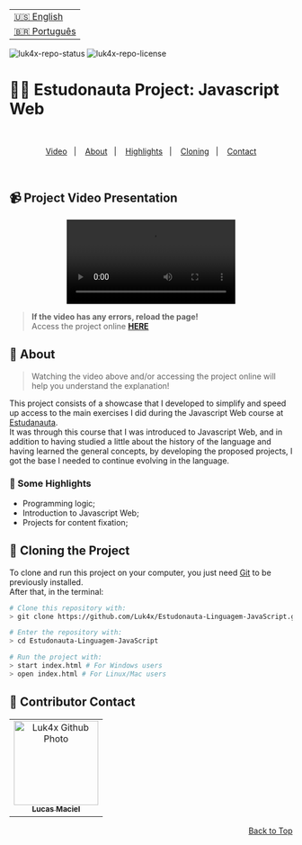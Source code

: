 <table align="right">
  <tr>
    <td>
      <a href="readme-en.md">🇺🇸 English</a>
    </td>
  </tr>
  <tr>
    <td>
      <a href="README.md">🇧🇷 Português</a>
    </td>
  </tr>
</table>

![luk4x-repo-status](https://img.shields.io/badge/Status-Finished-lightgrey?style=for-the-badge&logo=headspace&logoColor=green&color=lightgrey)
![luk4x-repo-license](https://img.shields.io/github/license/Luk4x/Estudonauta-Linguagem-JavaScript?style=for-the-badge&logo=unlicense&logoColor=lightgrey)
# 👨‍🚀 Estudonauta Project: Javascript Web

<br>
<p align="center">
  <a href="#-project-video-presentation">Video</a>&nbsp;&nbsp;&nbsp;|&nbsp;&nbsp;&nbsp;
  <a href="#-about">About</a>&nbsp;&nbsp;&nbsp;|&nbsp;&nbsp;&nbsp;
  <a href="#-some-highlights">Highlights</a>&nbsp;&nbsp;&nbsp;|&nbsp;&nbsp;&nbsp;
  <a href="#-cloning-the-project">Cloning</a>&nbsp;&nbsp;&nbsp;|&nbsp;&nbsp;&nbsp;
  <a href="#-contributor-contact">Contact</a>
</p>
<br>

## 📹 Project Video Presentation
<div align="center">
  <video src="https://user-images.githubusercontent.com/86276393/202055166-14fc409f-da98-44d6-a972-ff19d08d92da.mp4" />
</div>
  
> **If the video has any errors, reload the page!**<br>
> Access the project online **[HERE](https://luk4x.github.io/Estudonauta-Linguagem-JavaScript/)**

## 📝 About

> Watching the video above and/or accessing the project online will help you understand the explanation!

This project consists of a showcase that I developed to simplify and speed up access to the main exercises I did during the Javascript Web course at [Estudanauta](https://estudonauta.com).<br>
It was through this course that I was introduced to Javascript Web, and in addition to having studied a little about the history of the language and having learned the general concepts, by developing the proposed projects, I got the base I needed to continue evolving in the language.

### 📌 Some Highlights

- Programming logic;
- Introduction to Javascript Web;
- Projects for content fixation;

## 📖 Cloning the Project

To clone and run this project on your computer, you just need [Git](https://git-scm.com/) to be previously installed.<br>
After that, in the terminal:

```bash
# Clone this repository with:
> git clone https://github.com/Luk4x/Estudonauta-Linguagem-JavaScript.git

# Enter the repository with:
> cd Estudonauta-Linguagem-JavaScript

# Run the project with:
> start index.html # For Windows users
> open index.html # For Linux/Mac users
```

## 🤝 Contributor Contact

<table>
  <tr>
    <td align="center">
      <a href="https://www.linkedin.com/in/lucasmacielf/">
        <img src="https://avatars.githubusercontent.com/Luk4x" width="150px;" alt="Luk4x Github Photo"/><br>
        <sub>
          <b>Lucas Maciel</b>
        </sub>
      </a>
    </td>
  </tr>
</table>

<p align="right">
  <a href="#-estudonauta-project-javascript-web">Back to Top</a>
</p>
